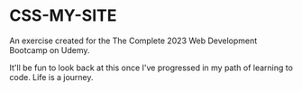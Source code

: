 # CSS-MY-SITE
An exercise created for the The Complete 2023 Web Development Bootcamp on Udemy.

It'll be fun to look back at this once I've progressed in my path of learning to code. Life is a journey.
